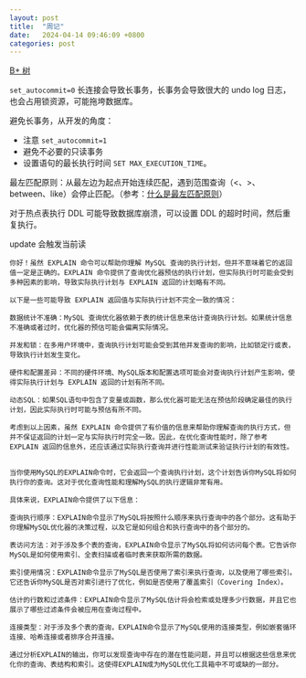 ```yaml
---
layout: post
title:  "周记"
date:   2024-04-14 09:46:09 +0800
categories: post
---
```


[B+ 树](https://oi-wiki.org/ds/bplus-tree/)

`set_autocommit=0` 长连接会导致长事务，长事务会导致很大的 undo log 日志，也会占用锁资源，可能拖垮数据库。

避免长事务，从开发的角度：

- 注意 `set_autocommit=1`
- 避免不必要的只读事务
- 设置语句的最长执行时间 `SET MAX_EXECUTION_TIME`。

最左匹配原则：从最左边为起点开始连续匹配，遇到范围查询（<、>、between、like）会停止匹配。（参考：[什么是最左匹配原则](https://www.mianshi.online/mysql-leftmost-match.html)）

对于热点表执行 DDL 可能导致数据库崩溃，可以设置 DDL 的超时时间，然后重复执行。

update 会触发当前读

```
你好！虽然 EXPLAIN 命令可以帮助你理解 MySQL 查询的执行计划，但并不意味着它的返回值一定是正确的。EXPLAIN 命令提供了查询优化器预估的执行计划，但实际执行时可能会受到多种因素的影响，导致实际执行计划与 EXPLAIN 返回的计划略有不同。

以下是一些可能导致 EXPLAIN 返回值与实际执行计划不完全一致的情况：

数据统计不准确：MySQL 查询优化器依赖于表的统计信息来估计查询执行计划。如果统计信息不准确或者过时，优化器的预估可能会偏离实际情况。

并发和锁：在多用户环境中，查询执行计划可能会受到其他并发查询的影响，比如锁定行或表，导致执行计划发生变化。

硬件和配置差异：不同的硬件环境、MySQL版本和配置选项可能会对查询执行计划产生影响，使得实际执行计划与 EXPLAIN 返回的计划有所不同。

动态SQL：如果SQL语句中包含了变量或函数，那么优化器可能无法在预估阶段确定最佳的执行计划，因此实际执行时可能与预估有所不同。

考虑到以上因素，虽然 EXPLAIN 命令提供了有价值的信息来帮助你理解查询的执行方式，但并不保证返回的计划一定与实际执行时完全一致。因此，在优化查询性能时，除了参考 EXPLAIN 返回的信息外，还应该通过实际执行查询并进行性能测试来验证执行计划的有效性。


当你使用MySQL的EXPLAIN命令时，它会返回一个查询执行计划，这个计划告诉你MySQL将如何执行你的查询。这对于优化查询性能和理解MySQL的执行逻辑非常有用。

具体来说，EXPLAIN命令提供了以下信息：

查询执行顺序：EXPLAIN命令显示了MySQL将按照什么顺序来执行查询中的各个部分。这有助于你理解MySQL优化器的决策过程，以及它是如何组合和执行查询中的各个部分的。

表访问方法：对于涉及多个表的查询，EXPLAIN命令显示了MySQL将如何访问每个表。它告诉你MySQL是如何使用索引、全表扫描或者临时表来获取所需的数据。

索引使用情况：EXPLAIN命令显示了MySQL是否使用了索引来执行查询，以及使用了哪些索引。它还告诉你MySQL是否对索引进行了优化，例如是否使用了覆盖索引（Covering Index）。

估计的行数和过滤条件：EXPLAIN命令显示了MySQL估计将会检索或处理多少行数据，并且它也展示了哪些过滤条件会被应用在查询过程中。

连接类型：对于涉及多个表的查询，EXPLAIN命令显示了MySQL使用的连接类型，例如嵌套循环连接、哈希连接或者排序合并连接。

通过分析EXPLAIN的输出，你可以发现查询中存在的潜在性能问题，并且可以根据这些信息来优化你的查询、表结构和索引。这使得EXPLAIN成为MySQL优化工具箱中不可或缺的一部分。
```

